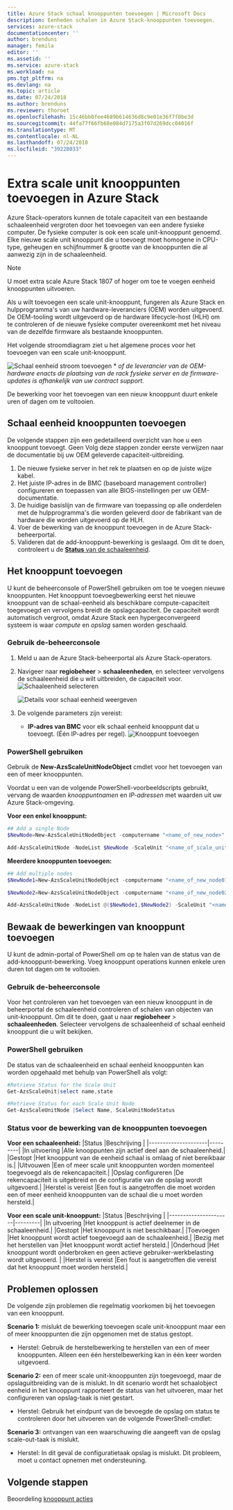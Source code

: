 ```yaml
---
title: Azure Stack schaal knooppunten toevoegen | Microsoft Docs
description: Eenheden schalen in Azure Stack-knooppunten toevoegen.
services: azure-stack
documentationcenter: ''
author: brenduns
manager: femila
editor: ''
ms.assetid: ''
ms.service: azure-stack
ms.workload: na
pms.tgt_pltfrm: na
ms.devlang: na
ms.topic: article
ms.date: 07/24/2018
ms.author: brenduns
ms.reviewer: thoroet
ms.openlocfilehash: 15c46bb0fee4689b614636d8c9e01e36f7f0be3d
ms.sourcegitcommit: 44fa77f66fb68e084d7175a3f07d269dcc04016f
ms.translationtype: MT
ms.contentlocale: nl-NL
ms.lasthandoff: 07/24/2018
ms.locfileid: "39228033"
---
```

# <a name="add-additional-scale-unit-nodes-in-azure-stack"></a>Extra scale unit knooppunten toevoegen in Azure Stack

Azure Stack-operators kunnen de totale capaciteit van een bestaande schaaleenheid vergroten door het toevoegen van een andere fysieke computer. De fysieke computer is ook een scale unit-knooppunt genoemd. Elke nieuwe scale unit knooppunt die u toevoegt moet homogene in CPU-type, geheugen en schijfnummer & grootte van de knooppunten die al aanwezig zijn in de schaaleenheid.  

> [!NOTE]  
U moet extra scale Azure Stack 1807 of hoger om toe te voegen eenheid knooppunten uitvoeren.

Als u wilt toevoegen een scale unit-knooppunt, fungeren als Azure Stack en hulpprogramma's van uw hardware-leveranciers (OEM) worden uitgevoerd. De OEM-tooling wordt uitgevoerd op de hardware lifecycle-host (HLH) om te controleren of de nieuwe fysieke computer overeenkomt met het niveau van de dezelfde firmware als bestaande knooppunten.

Het volgende stroomdiagram ziet u het algemene proces voor het toevoegen van een scale unit-knooppunt.

![Schaal eenheid stroom toevoegen](media/azure-stack-add-scale-node/add-node-flow.png) &#42; *of de leverancier van de OEM-hardware enacts de plaatsing van de rack fysieke server en de firmware-updates is afhankelijk van uw contract support.*

De bewerking voor het toevoegen van een nieuw knooppunt duurt enkele uren of dagen om te voltooien.

## <a name="add-scale-unit-nodes"></a>Schaal eenheid knooppunten toevoegen 
De volgende stappen zijn een gedetailleerd overzicht van hoe u een knooppunt toevoegt. Geen Volg deze stappen zonder eerste verwijzen naar de documentatie bij uw OEM geleverde capaciteit-uitbreiding.

1. De nieuwe fysieke server in het rek te plaatsen en op de juiste wijze kabel. 
2. Het juiste IP-adres in de BMC (baseboard management controller) configureren en toepassen van alle BIOS-instellingen per uw OEM-documentatie.
3. De huidige basislijn van de firmware van toepassing op alle onderdelen met de hulpprogramma's die worden geleverd door de fabrikant van de hardware die worden uitgevoerd op de HLH.
4. Voer de bewerking van de knooppunt toevoegen in de Azure Stack-beheerportal.
5. Valideren dat de add-knooppunt-bewerking is geslaagd. Om dit te doen, controleert u de [ **Status** van de schaaleenheid](#monitor-add-node-operations). 

## <a name="add-the-node"></a>Het knooppunt toevoegen 
U kunt de beheerconsole of PowerShell gebruiken om toe te voegen nieuwe knooppunten. Het knooppunt toevoegbewerking eerst het nieuwe knooppunt van de schaal-eenheid als beschikbare compute-capaciteit toegevoegd en vervolgens breidt de opslagcapaciteit. De capaciteit wordt automatisch vergroot, omdat Azure Stack een hypergeconvergeerd systeem is waar *compute* en *opslag* samen worden geschaald.

### <a name="use-the-admin-console"></a>Gebruik de-beheerconsole
1. Meld u aan de Azure Stack-beheerportal als Azure Stack-operators.
2. Navigeer naar **regiobeheer** > **schaaleenheden**, en selecteer vervolgens de schaaleenheid die u wilt uitbreiden, de capaciteit voor.  
   ![Schaaleenheid selecteren](media/azure-stack-add-scale-node/select-node1.png)

   ![Details voor schaal eenheid weergeven](media/azure-stack-add-scale-node/select-node2.png)
 
3. De volgende parameters zijn vereist:  
   - **IP-adres van BMC** voor elk schaal eenheid knooppunt dat u toevoegt. (Één IP-adres per regel). ![Knooppunt toevoegen](media/azure-stack-add-scale-node/add-node.png)

### <a name="use-powershell"></a>PowerShell gebruiken

Gebruik de **New-AzsScaleUnitNodeObject** cmdlet voor het toevoegen van een of meer knooppunten.  

Voordat u een van de volgende PowerShell-voorbeeldscripts gebruikt, vervang de waarden *knooppuntnamen* en *IP-adressen* met waarden uit uw Azure Stack-omgeving.

**Voor een enkel knooppunt:**
  ```powershell
  ## Add a single Node 
  $NewNode=New-AzsScaleUnitNodeObject -computername "<name_of_new_node>" -BMCIPv4Address "<BMCIP_address_of_new_node>" 
 
  Add-AzsScaleUnitNode -NodeList $NewNode -ScaleUnit "<name_of_scale_unit_cluster>" 
  ```  

**Meerdere knooppunten toevoegen:**
  ```powershell
  ## Add multiple nodes 
  $NewNode1=New-AzsScaleUnitNodeObject -computername "<name_of_new_node01>"  -BMCIPv4Address "<BMCIP_address_of_new_node01>" 
 
  $NewNode2=New-AzsScaleUnitNodeObject -computername "<name_of_new_node02>" -BMCIPv4Address “<BMCIP_address_of_new_node02>”$ 
 
  Add-AzsScaleUnitNode -NodeList @($NewNode1,$NewNode2) -ScaleUnit "<name_of_scale_unit_cluster>" 
  ```

## <a name="monitor-add-node-operations"></a>Bewaak de bewerkingen van knooppunt toevoegen 
U kunt de admin-portal of PowerShell om op te halen van de status van de add-knooppunt-bewerking. Voeg knooppunt operations kunnen enkele uren duren tot dagen om te voltooien.

### <a name="use-the-admin-console"></a>Gebruik de-beheerconsole 
Voor het controleren van het toevoegen van een nieuw knooppunt in de beheerportal de schaaleenheid controleren of schalen van objecten van unit-knooppunt. Om dit te doen, gaat u naar **regiobeheer** > **schaaleenheden**. Selecteer vervolgens de schaaleenheid of schaal eenheid knooppunt die u wilt bekijken. 

### <a name="use-powershell"></a>PowerShell gebruiken
De status van de schaaleenheid en schaal eenheid knooppunten kan worden opgehaald met behulp van PowerShell als volgt:
  ```powershell
  #Retrieve Status for the Scale Unit
  Get-AzsScaleUnit|select name,state
 
  #Retrieve Status for each Scale Unit Node
  Get-AzsScaleUnitNode |Select Name, ScaleUnitNodeStatus
```

### <a name="status-for-the-add-node-operation"></a>Status voor de bewerking van de knooppunten toevoegen 
**Voor een schaaleenheid:**
|Status               |Beschrijving  |
|---------------------|---------|
|In uitvoering              |Alle knooppunten zijn actief deel aan de schaaleenheid.|
|Gestopt              |Het knooppunt van de eenheid schaal is omlaag of niet bereikbaar is.|
|Uitvouwen            |Een of meer scale unit knooppunten worden momenteel toegevoegd als de rekencapaciteit.|
|Opslag configureren  |De rekencapaciteit is uitgebreid en de configuratie van de opslag wordt uitgevoerd.|
|Herstel is vereist |Een fout is aangetroffen die moet worden een of meer eenheid knooppunten van de schaal die u moet worden hersteld.|


**Voor een scale unit-knooppunt:**
|Status                |Beschrijving  |
|----------------------|---------|
|In uitvoering               |Het knooppunt is actief deelnemer in de schaaleenheid.|
|Gestopt               |Het knooppunt is niet beschikbaar.|
|Toevoegen                |Het knooppunt wordt actief toegevoegd aan de schaaleenheid.|
|Bezig met het herstellen van             |Het knooppunt wordt actief hersteld.|
|Onderhoud           |Het knooppunt wordt onderbroken en geen actieve gebruiker-werkbelasting wordt uitgevoerd. |
|Herstel is vereist  |Een fout is aangetroffen die vereist dat het knooppunt moet worden hersteld.|


## <a name="troubleshooting"></a>Problemen oplossen
De volgende zijn problemen die regelmatig voorkomen bij het toevoegen van een knooppunt. 

**Scenario 1:** mislukt de bewerking toevoegen scale unit-knooppunt maar een of meer knooppunten die zijn opgenomen met de status gestopt.  
- Herstel: Gebruik de herstelbewerking te herstellen van een of meer knooppunten. Alleen een één herstelbewerking kan in één keer worden uitgevoerd.

**Scenario 2:** een of meer scale unit-knooppunten zijn toegevoegd, maar de opslaguitbreiding van de is mislukt. In dit scenario wordt het schaalobject eenheid in het knooppunt rapporteert de status van het uitvoeren, maar het configureren van opslag-taak is niet gestart.  
- Herstel: Gebruik het eindpunt van de bevoegde de opslag om status te controleren door het uitvoeren van de volgende PowerShell-cmdlet:
 
**Scenario 3:** ontvangen van een waarschuwing die aangeeft van de opslag scale-out-taak is mislukt.  
- Herstel: In dit geval de configuratietaak opslag is mislukt. Dit probleem, moet u contact opnemen met ondersteuning.


## <a name="next-steps"></a>Volgende stappen 
Beoordeling [knooppunt acties](azure-stack-node-actions.md) 
